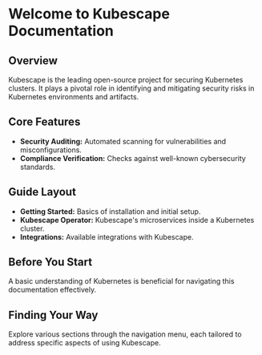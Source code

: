 # Welcome to Kubescape Documentation

## Overview
Kubescape is the leading open-source project for securing Kubernetes clusters. It plays a pivotal role in identifying and mitigating security risks in Kubernetes environments and artifacts.

## Core Features
- **Security Auditing:** Automated scanning for vulnerabilities and misconfigurations.
- **Compliance Verification:** Checks against well-known cybersecurity standards.

## Guide Layout
- **Getting Started:** Basics of installation and initial setup.
- **Kubescape Operator:** Kubescape's microservices inside a Kubernetes cluster.
- **Integrations:** Available integrations with Kubescape.

## Before You Start
A basic understanding of Kubernetes is beneficial for navigating this documentation effectively.

## Finding Your Way
Explore various sections through the navigation menu, each tailored to address specific aspects of using Kubescape.
